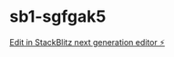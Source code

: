 # sb1-sgfgak5

[Edit in StackBlitz next generation editor ⚡️](https://stackblitz.com/~/github.com/eDarkz/sb1-sgfgak5)